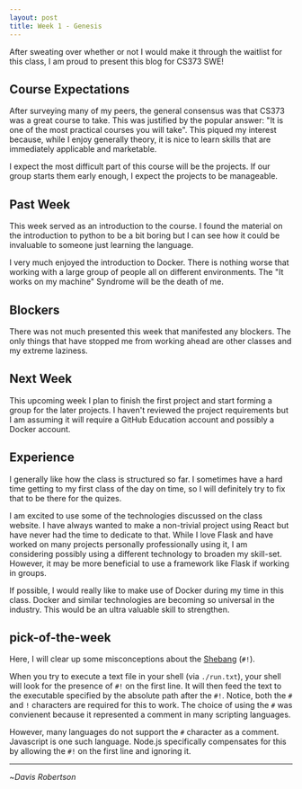 ```yaml
---
layout: post
title: Week 1 - Genesis
---
```


After sweating over whether or not I would make it through the waitlist for this class, I am proud to present this blog for CS373 SWE!

## Course Expectations

After surveying many of my peers, the general consensus was that CS373 was a great course to take. This was justified by the popular answer: "It is one of the most practical courses you will take". This piqued my interest because, while I enjoy generally theory, it is nice to learn skills that are immediately applicable and marketable.

I expect the most difficult part of this course will be the projects. If our group starts them early enough, I expect the projects to be manageable.

## Past Week

This week served as an introduction to the course. I found the material on the introduction to python to be a bit boring but I can see how it could be invaluable to someone just learning the language.

I very much enjoyed the introduction to Docker. There is nothing worse that working with a large group of people all on different environments. The "It works on my machine" Syndrome will be the death of me.

## Blockers

There was not much presented this week that manifested any blockers. The only things that have stopped me from working ahead are other classes and my extreme laziness.

## Next Week

This upcoming week I plan to finish the first project and start forming a group for the later projects. I haven't reviewed the project requirements but I am assuming it will require a GitHub Education account and possibly a Docker account.

## Experience

I generally like how the class is structured so far. I sometimes have a hard time getting to my first class of the day on time, so I will definitely try to fix that to be there for the quizes.

I am excited to use some of the technologies discussed on the class website. I have always wanted to make a non-trivial project using React but have never had the time to dedicate to that. While I love Flask and have worked on many projects personally professionally using it, I am considering possibly using a different technology to broaden my skill-set. However, it may be more beneficial to use a framework like Flask if working in groups.

If possible, I would really like to make use of Docker during my time in this class. Docker and similar technologies are becoming so universal in the industry. This would be an ultra valuable skill to strengthen.

## pick-of-the-week

Here, I will clear up some misconceptions about the [Shebang](https://en.wikipedia.org/wiki/Shebang_(Unix)) (`#!`).

When you try to execute a text file in your shell (via `./run.txt`), your shell will look for the presence of `#!` on the first line. It will then feed the text to the executable specified by the absolute path after the `#!`. Notice, both the `#` and `!` characters are required for this to work. The choice of using the `#` was convienent because it represented a comment in many scripting languages.

However, many languages do not support the `#` character as a comment. Javascript is one such language. Node.js specifically compensates for this by allowing the `#!` on the first line and ignoring it.

-------------------------

~_Davis Robertson_


